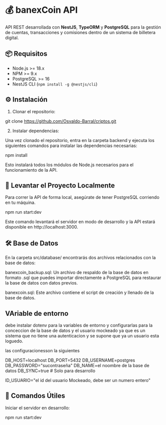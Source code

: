 # 💰 banexCoin API

API REST desarrollada con **NestJS**, **TypeORM** y **PostgreSQL** para la gestión de cuentas, transacciones y comisiones dentro de un sistema de billetera digital.

## 📦 Requisitos

- Node.js >= 18.x
- NPM >= 9.x 
- PostgreSQL >= 16
- NestJS CLI (`npm install -g @nestjs/cli`)

## ⚙️ Instalación

1. Clonar el repositorio:

  git clone https://github.com/Osvaldo-Barral/criptos.git

2. Instalar dependencias:

  Una vez clonado el repositorio, entra en la carpeta backend y ejecuta los siguientes comandos para instalar las dependencias necesarias:

  npm install

  Esto instalará todos los módulos de Node.js necesarios para el funcionamiento de la API.

## 🌱 Levantar el Proyecto Localmente

  Para correr la API de forma local, asegúrate de tener PostgreSQL corriendo en tu máquina. 
  
  npm run start:dev

  Este comando levantará el servidor en modo de desarrollo y la API estará disponible en http://localhost:3000.

## 🛠️ Base de Datos
  En la carpeta src/database/ encontrarás dos archivos relacionados con la base de datos:

  banexcoin_backup.sql: Un archivo de respaldo de la base de datos en formato .sql que puedes importar directamente a PostgreSQL para restaurar la base de datos con datos previos.

  banexcoin.sql: Este archivo contiene el script de creación y llenado de la base de datos.

## VAriable de entorno
  debe instalar dotenv para la variables de entorno y configurarlas para la conceccion de la base de datos y el usuario mockeado ya que es  un sistema que no tiene una autenticacion y se supone que ya un usuario esta loguedo.

  las configuracionesson la siguientes

  DB_HOST=localhost
  DB_PORT=5432
  DB_USERNAME=postgres
  DB_PASSWORD="sucontraseña"
  DB_NAME=el noombre de la base de datos
  DB_SYNC=true  # Solo para desarrollo

  ID_USUARIO="el id del usuario Mockeado, debe ser un numero entero"

## 📜 Comandos Útiles
  Iniciar el servidor en desarrollo:

  npm run start:dev

